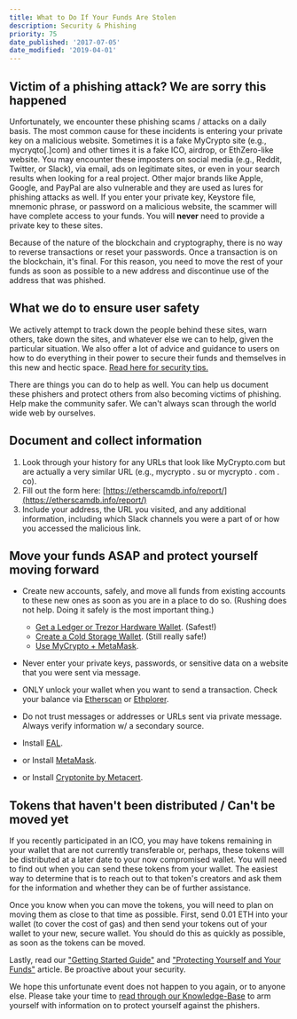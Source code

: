 ```yaml
---
title: What to Do If Your Funds Are Stolen
description: Security & Phishing
priority: 75
date_published: '2017-07-05'
date_modified: '2019-04-01'
---
```


## Victim of a phishing attack? We are sorry this happened

Unfortunately, we encounter these phishing scams / attacks on a daily basis. The most common cause for these incidents is entering your private key on a malicious website. Sometimes it is a fake MyCrypto site (e.g., mycryqto[.]com) and other times it is a fake ICO, airdrop, or EthZero-like website. You may encounter these imposters on social media (e.g., Reddit, Twitter, or Slack), via email, ads on legitimate sites, or even in your search results when looking for a real project. Other major brands like Apple, Google, and PayPal are also vulnerable and they are used as lures for phishing attacks as well. If you enter your private key, Keystore file, mnemonic phrase, or password on a malicious website, the scammer will have complete access to your funds. You will **never** need to provide a private key to these sites.

Because of the nature of the blockchain and cryptography, there is no way to reverse transactions or reset your passwords. Once a transaction is on the blockchain, it's final. For this reason, you need to move the rest of your funds as soon as possible to a new address and discontinue use of the address that was phished. 

## What we do to ensure user safety

We actively attempt to track down the people behind these sites, warn others, take down the sites, and whatever else we can to help, given the particular situation. We also offer a lot of advice and guidance to users on how to do everything in their power to secure their funds and themselves in this new and hectic space. [Read here for security tips.](/staying-safe)

There are things you can do to help as well. You can help us document these phishers and protect others from also becoming victims of phishing. Help make the community safer. We can't always scan through the world wide web by ourselves.

## Document and collect information

1. Look through your history for any URLs that look like MyCrypto.com but are actually a very similar URL (e.g., mycrypto . su or mycrypto . com . co).
2. Fill out the form here: [https://etherscamdb.info/report/](https://etherscamdb.info/report/)
3. Include your address, the URL you visited, and any additional information, including which Slack channels you were a part of or how you accessed the malicious link.

## Move your funds ASAP and protect yourself moving forward

* Create new accounts, safely, and move all funds from existing accounts to these new ones as soon as you are in a place to do so. (Rushing does not help. Doing it safely is the most important thing.)
  * [Get a Ledger or Trezor Hardware Wallet](/staying-safe/hardware-wallet-recommendations). (Safest!)
  * [Create a Cold Storage Wallet](/how-to/offline/using-mycrypto-for-cold-storage). (Still really safe!)
  * [Use MyCrypto + MetaMask](/how-to/migrating/moving-from-mycrypto-to-metamask).

* Never enter your private keys, passwords, or sensitive data on a website that you were sent via message.

* ONLY unlock your wallet when you want to send a transaction. Check your balance via [Etherscan](https://etherscan.io/) or [Ethplorer](https://ethplorer.io/).

* Do not trust messages or addresses or URLs sent via private message. Always verify information w/ a secondary source.

* Install [EAL](https://chrome.google.com/webstore/detail/etheraddresslookup/pdknmigbbbhmllnmgdfalmedcmcefdfn).

* or Install [MetaMask](https://chrome.google.com/webstore/detail/metamask/nkbihfbeogaeaoehlefnkodbefgpgknn).

* or Install [Cryptonite by Metacert](https://chrome.google.com/webstore/detail/cryptonite-by-metacert/keghdcpemohlojlglbiegihkljkgnige).

## Tokens that haven't been distributed / Can't be moved yet

If you recently participated in an ICO, you may have tokens remaining in your wallet that are not currently transferable or, perhaps, these tokens will be distributed at a later date to your now compromised wallet. You will need to find out when you can send these tokens from your wallet. The easiest way to determine that is to reach out to that token's creators and ask them for the information and whether they can be of further assistance.

Once you know when you can move the tokens, you will need to plan on moving them as close to that time as possible. First, send 0.01 ETH into your wallet (to cover the cost of gas) and then send your tokens out of your wallet to your new, secure wallet. You should do this as quickly as possible, as soon as the tokens can be moved.

Lastly, read our ["Getting Started Guide"](/how-to/getting-started/how-to-get-started-on-mycrypto) and ["Protecting Yourself and Your Funds"](/staying-safe/protecting-yourself-and-your-funds) article. Be proactive about your security.

We hope this unfortunate event does not happen to you again, or to anyone else. Please take your time to [read through our Knowledge-Base](/staying-safe) to arm yourself with information on to protect yourself against the phishers.
